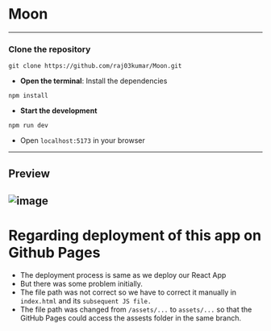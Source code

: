 # Moon
---
### Clone the repository
```
git clone https://github.com/raj03kumar/Moon.git
```
- **Open the terminal**: Install the dependencies
```
npm install
```
- **Start the development**
```
npm run dev
```
- Open ```localhost:5173``` in your browser
---
## Preview
![image](https://github.com/raj03kumar/Moon/assets/92293392/960449d6-e597-4985-874d-d0f4dbbd0215)
---
# Regarding deployment of this app on Github Pages
- The deployment process is same as we deploy our React App
- But there was some problem initially.
- The file path was not correct so we have to correct it manually in ```index.html``` and its ```subsequent JS file.```
- The file path was changed from ```/assets/...``` to ```assets/...``` so that the GitHub Pages could access the assests folder in the same branch. 
